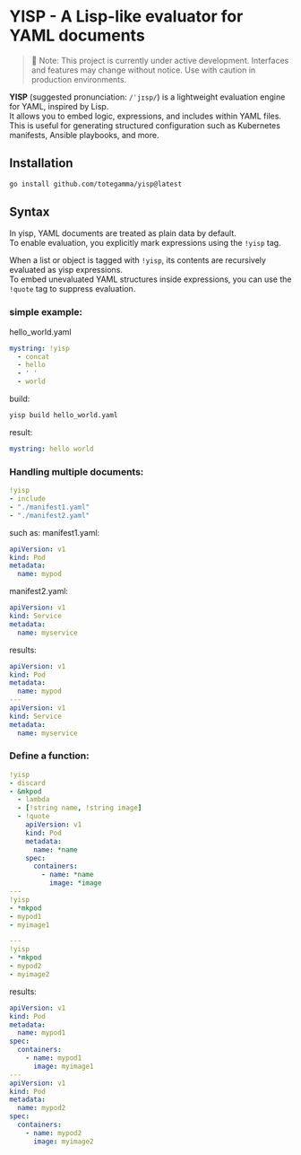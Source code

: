 # YISP - A Lisp-like evaluator for YAML documents

> 🚧 Note: This project is currently under active development.
> Interfaces and features may change without notice. Use with caution in production environments.

**YISP** (suggested pronunciation: `/ˈjɪsp/`) is a lightweight evaluation engine for YAML, inspired by Lisp.  
It allows you to embed logic, expressions, and includes within YAML files.  
This is useful for generating structured configuration such as Kubernetes manifests, Ansible playbooks, and more.

## Installation

```sh
go install github.com/totegamma/yisp@latest
```

## Syntax
In yisp, YAML documents are treated as plain data by default.  
To enable evaluation, you explicitly mark expressions using the `!yisp` tag.

When a list or object is tagged with `!yisp`, its contents are recursively evaluated as yisp expressions.  
To embed unevaluated YAML structures inside expressions, you can use the `!quote` tag to suppress evaluation.

### simple example:

hello_world.yaml
```yaml
mystring: !yisp
  - concat
  - hello
  - ' '
  - world
```

build:
```sh
yisp build hello_world.yaml
```

result:
```yaml
mystring: hello world
```

### Handling multiple documents:

```yaml
!yisp
- include
- "./manifest1.yaml"
- "./manifest2.yaml"
```

such as:
manifest1.yaml:
```yaml 
apiVersion: v1
kind: Pod
metadata:
  name: mypod
```
manifest2.yaml:
```yaml
apiVersion: v1
kind: Service
metadata:
  name: myservice
```

results:
```yaml
apiVersion: v1
kind: Pod
metadata:
  name: mypod
---
apiVersion: v1
kind: Service
metadata:
  name: myservice
```

### Define a function:

```yaml
!yisp
- discard
- &mkpod
  - lambda
  - [!string name, !string image]
  - !quote
    apiVersion: v1
    kind: Pod
    metadata:
      name: *name
    spec:
      containers:
        - name: *name
          image: *image
---
!yisp
- *mkpod
- mypod1
- myimage1

---
!yisp
- *mkpod
- mypod2
- myimage2
```

results:
```yaml
apiVersion: v1
kind: Pod
metadata:
  name: mypod1
spec:
  containers:
    - name: mypod1
      image: myimage1
---
apiVersion: v1
kind: Pod
metadata:
  name: mypod2
spec:
  containers:
    - name: mypod2
      image: myimage2
```


